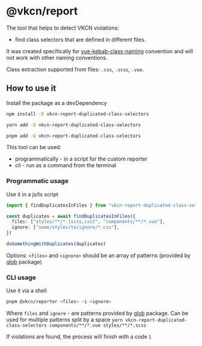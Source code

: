 # @vkcn/report

The tool that helps to detect VKCN violations:

- find class selectors that are defined in different files.

It was created specifically for [vue-kebab-class-naming](https://www.npmjs.com/package/eslint-plugin-vue-kebab-class-naming) convention and will not work with other naming conventions.

Class extraction supported from files: `.css`, `.scss`, `.vue`.

## How to use it

Install the package as a devDependency

```bash
npm install -D vkcn-report-duplicated-class-selectors
```

```bash
yarn add -D vkcn-report-duplicated-class-selectors
```

```bash
pnpm add -D vkcn-report-duplicated-class-selectors
```

This tool can be used:

- programmatically - in a script for the custom reporter
- cli - run as a command from the terminal

### Programmatic usage

Use it in a js/ts script

```ts
import { findDuplicatesInFiles } from "vkcn-report-duplicated-class-selectors"

const duplicates = await findDuplicatesInFiles({
  files: ["styles/**/*.{scss,css}", "components/**/*.vue"],
  ignore: ["some/styles/to/ignore/*.css"],
})

doSomethingWithDuplicates(duplicates)
```

Options: `<files>` and `<ignore>` should be an array of patterns (provided by [glob](https://www.npmjs.com/package/glob) package)

### CLI usage

Use it via a shell

```bash
pnpm @vkcn/reporter <files> -i <ignore>
```

Where `files` and `ignore` - are patterns provided by [glob](https://www.npmjs.com/package/glob) package. Can be used for multiple patterns split by a space `yarn vkcn-report-duplicated-class-selectors components/**/*.vue styles/**/*.scss`

If violations are found, the process will finish with a code `1`

